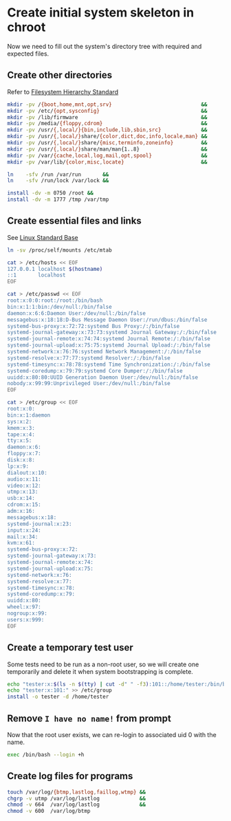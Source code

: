 # Create initial system skeleton in chroot

Now we need to fill out the system's directory tree with required and expected files.

## Create other directories

Refer to [Filesystem Hierarchy Standard](https://refspecs.linuxfoundation.org/fhs.shtml)

```sh
mkdir -pv /{boot,home,mnt,opt,srv}                             &&
mkdir -pv /etc/{opt,sysconfig}                                 &&
mkdir -pv /lib/firmware                                        &&
mkdir -pv /media/{floppy,cdrom}                                &&
mkdir -pv /usr/{,local/}{bin,include,lib,sbin,src}             &&
mkdir -pv /usr/{,local/}share/{color,dict,doc,info,locale,man} &&
mkdir -pv /usr/{,local/}share/{misc,terminfo,zoneinfo}         &&
mkdir -pv /usr/{,local/}share/man/man{1..8}                    &&
mkdir -pv /var/{cache,local,log,mail,opt,spool}                &&
mkdir -pv /var/lib/{color,misc,locate}                         &&

ln    -sfv /run /var/run       &&
ln    -sfv /run/lock /var/lock &&

install -dv -m 0750 /root &&
install -dv -m 1777 /tmp /var/tmp
```

## Create essential files and links

See [Linux Standard Base](https://refspecs.linuxfoundation.org/lsb.shtml)

```sh
ln -sv /proc/self/mounts /etc/mtab

cat > /etc/hosts << EOF
127.0.0.1 localhost $(hostname)
::1       localhost
EOF

cat > /etc/passwd << EOF
root:x:0:0:root:/root:/bin/bash
bin:x:1:1:bin:/dev/null:/bin/false
daemon:x:6:6:Daemon User:/dev/null:/bin/false
messagebus:x:18:18:D-Bus Message Daemon User:/run/dbus:/bin/false
systemd-bus-proxy:x:72:72:systemd Bus Proxy:/:/bin/false
systemd-journal-gateway:x:73:73:systemd Journal Gateway:/:/bin/false
systemd-journal-remote:x:74:74:systemd Journal Remote:/:/bin/false
systemd-journal-upload:x:75:75:systemd Journal Upload:/:/bin/false
systemd-network:x:76:76:systemd Network Management:/:/bin/false
systemd-resolve:x:77:77:systemd Resolver:/:/bin/false
systemd-timesync:x:78:78:systemd Time Synchronization:/:/bin/false
systemd-coredump:x:79:79:systemd Core Dumper:/:/bin/false
uuidd:x:80:80:UUID Generation Daemon User:/dev/null:/bin/false
nobody:x:99:99:Unprivileged User:/dev/null:/bin/false
EOF

cat > /etc/group << EOF
root:x:0:
bin:x:1:daemon
sys:x:2:
kmem:x:3:
tape:x:4:
tty:x:5:
daemon:x:6:
floppy:x:7:
disk:x:8:
lp:x:9:
dialout:x:10:
audio:x:11:
video:x:12:
utmp:x:13:
usb:x:14:
cdrom:x:15:
adm:x:16:
messagebus:x:18:
systemd-journal:x:23:
input:x:24:
mail:x:34:
kvm:x:61:
systemd-bus-proxy:x:72:
systemd-journal-gateway:x:73:
systemd-journal-remote:x:74:
systemd-journal-upload:x:75:
systemd-network:x:76:
systemd-resolve:x:77:
systemd-timesync:x:78:
systemd-coredump:x:79:
uuidd:x:80:
wheel:x:97:
nogroup:x:99:
users:x:999:
EOF
```

## Create a temporary test user

Some tests need to be run as a non-root user, so we will create one temporarily and delete it when system bootstrapping is complete.

```sh
echo "tester:x:$(ls -n $(tty) | cut -d" " -f3):101::/home/tester:/bin/bash" >> /etc/passwd &&
echo "tester:x:101:" >> /etc/group                                                         &&
install -o tester -d /home/tester
```

## Remove `I have no name!` from prompt

Now that the root user exists, we can re-login to associated uid 0 with the name.

```sh
exec /bin/bash --login +h
```

## Create log files for programs

```sh
touch /var/log/{btmp,lastlog,faillog,wtmp} &&
chgrp -v utmp /var/log/lastlog             &&
chmod -v 664  /var/log/lastlog             &&
chmod -v 600  /var/log/btmp
```
